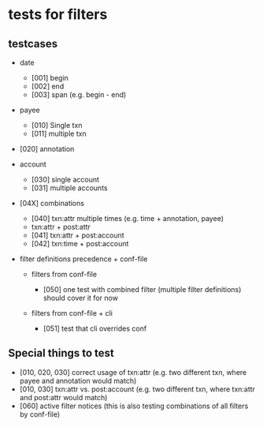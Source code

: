 # tests for filters

## testcases

 - date
   - [001] begin
   - [002] end
   - [003] span (e.g. begin - end)

 - payee
   - [010] Single txn
   - [011] multiple txn

 - [020] annotation

 - account
   - [030] single account
   - [031] multiple accounts

 - [04X] combinations
   - [040] txn:attr multiple times (e.g. time + annotation, payee)
   - txn:attr + post:attr
	- [041] txn:attr + post:account
	- [042] txn:time + post:account

 - filter definitions precedence + conf-file
   - filters from conf-file
     - [050] one test with combined filter (multiple filter definitions) should cover it for now

   - filters from conf-file + cli
     - [051] test that cli overrides conf

## Special things to test

 - [010, 020, 030] correct usage of txn:attr (e.g. two different txn, where payee and annotation would match)
 - [010, 030] txn:attr vs. post:account (e.g. two different txn, where txn:attr and post:attr would match)
 - [060] active filter notices (this is also testing combinations of all filters by conf-file)
